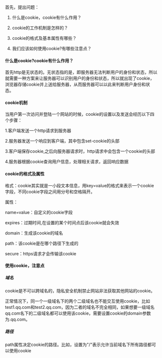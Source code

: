 首先，提出问题：

1. 什么是cookie，cookie有什么作用？

2. cookie的工作机制是怎样的？

3. cookie的格式及基本属性有哪些？
4. 我们应该如何使用cookie?有哪些注意点？

#### 什么是cookie?cookie有什么作用？

​	首先http是无状态的。无状态指的是，即服务器无法判断用户的身份和状态，所以就需要一种方案来让服务器可以识别用户的身份和状态，所以就出现了cookie，浏览器存储cookie并上送给服务器，从而服务器可以以此来判断用户身份和状态。

#### cookie机制

当用户第一次访问并登陆一个网站的时候，cookie的设置以及发送会经历以下四个步骤：

1.客户端发送一个http请求到服务器

2.服务器发送一个响应到客户端，其中包含set-cookie的头部

3.客户端保存cookie,之后向服务器请求时，http请求中会包含一个cookie的头部 

4.服务器根据cookie查询用户信息，处理相关请求，返回响应数据

#### cookie的格式及属性

格式：cookie其实就是一小段文本信息，用key=value的格式来表示一个cookie字段，不同cookie字段之间用分号和空格隔开。

属性：

name=value：自定义的cookie字段

expires：过期时间,在设置的某个时间点后该cookie就会失效

domain：生成该cookie的域名

path：该cookie是在哪个路径下生成的

secure：https请求才会传输该cookie

#### 使用cookie，注意点

##### 域名

cookie是不可以跨域名的，隐私安全机制禁止网站非法获取其他网站的cookie。

正常情况下，同一个一级域名下的两个二级域名也不能交互使用cookie，比如test1.qq.com和test2.qq.com，因为二者的域名不完全相同，如果想要一级域名qq.com名下的二级域名都可以使用该cookie，需要设置cookie的domain参数为.qq.com。

##### 路径

path属性决定cookie的路径。比如，设置为"/"表示允许当前域名下所有路径都可以使用cookie